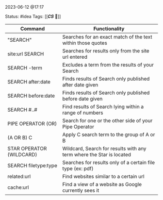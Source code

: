 2023-06-12 @17:17

Status: #idea
Tags: [[𝑪𝑺 📍]]

| Command                  | Functionality                                                        |
| ------------------------ | -------------------------------------------------------------------- |
| "SEARCH"                 | Searches for an exact match of the text within those quotes          |
| site:url SEARCH          | Searches for results only from the site url entered                  |
| SEARCH -term             | Excludes a term from the results of your Search                      |
| SEARCH after:date        | Finds results of Search only published after date given              |
| SEARCH before:date       | Finds results of Search only published before date given             |
| SEARCH #..#              | Find results of Search lying within a range of numbers               |
| PIPE OPERATOR (OR)       | Search for one or the other side of your Pipe Operator               |
| (A OR B) C               | Apply C search term to the group of A or B                           |
| STAR OPERATOR (WILDCARD) | Wildcard, Search for results with any term where the Star is located |
| SEARCH filetype:type     | Searches for results only of a certain file type (ex: pdf)           |
| related:url              | Find websites similar to a certain url                               |
| cache:url                | Find a view of a website as Google currently sees it                                                                    |



